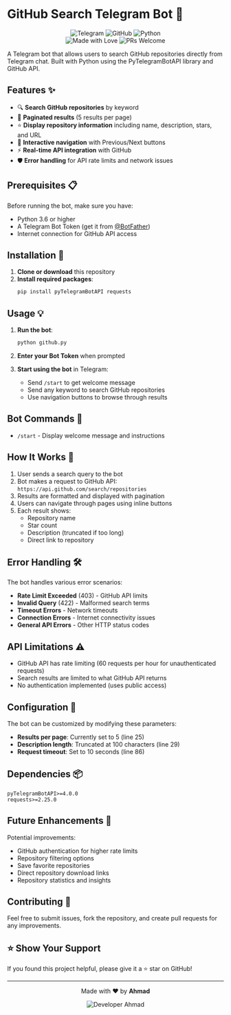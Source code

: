 # GitHub Search Telegram Bot 🤖

<div align="center">
  <img src="https://img.shields.io/badge/Telegram-2CA5E0?style=for-the-badge&logo=telegram&logoColor=white" alt="Telegram">
  <img src="https://img.shields.io/badge/GitHub-100000?style=for-the-badge&logo=github&logoColor=white" alt="GitHub">
  <img src="https://img.shields.io/badge/Python-3776AB?style=for-the-badge&logo=python&logoColor=white" alt="Python">
</div>

<div align="center">
  <img src="https://img.shields.io/badge/Made%20with-❤️-red.svg?style=for-the-badge" alt="Made with Love">
  <img src="https://img.shields.io/badge/PRs-welcome-brightgreen.svg?style=for-the-badge" alt="PRs Welcome">
</div>

A Telegram bot that allows users to search GitHub repositories directly from Telegram chat. Built with Python using the PyTelegramBotAPI library and GitHub API.

## Features ✨

- 🔍 **Search GitHub repositories** by keyword
- 📄 **Paginated results** (5 results per page)
- ⭐ **Display repository information** including name, description, stars, and URL
- 🎯 **Interactive navigation** with Previous/Next buttons
- ⚡ **Real-time API integration** with GitHub
- 🛡️ **Error handling** for API rate limits and network issues

## Prerequisites 📋

Before running the bot, make sure you have:

- Python 3.6 or higher
- A Telegram Bot Token (get it from [@BotFather](https://t.me/BotFather))
- Internet connection for GitHub API access

## Installation 🚀

1. **Clone or download** this repository
2. **Install required packages**:
   ```bash
   pip install pyTelegramBotAPI requests
   ```

## Usage 💡

1. **Run the bot**:
   ```bash
   python github.py
   ```

2. **Enter your Bot Token** when prompted

3. **Start using the bot** in Telegram:
   - Send `/start` to get welcome message
   - Send any keyword to search GitHub repositories
   - Use navigation buttons to browse through results

## Bot Commands 📝

- `/start` - Display welcome message and instructions

## How It Works 🔧

1. User sends a search query to the bot
2. Bot makes a request to GitHub API: `https://api.github.com/search/repositories`
3. Results are formatted and displayed with pagination
4. Users can navigate through pages using inline buttons
5. Each result shows:
   - Repository name
   - Star count
   - Description (truncated if too long)
   - Direct link to repository


## Error Handling 🛠️

The bot handles various error scenarios:

- **Rate Limit Exceeded** (403) - GitHub API limits
- **Invalid Query** (422) - Malformed search terms
- **Timeout Errors** - Network timeouts
- **Connection Errors** - Internet connectivity issues
- **General API Errors** - Other HTTP status codes

## API Limitations ⚠️

- GitHub API has rate limiting (60 requests per hour for unauthenticated requests)
- Search results are limited to what GitHub API returns
- No authentication implemented (uses public access)

## Configuration 🔧

The bot can be customized by modifying these parameters:

- **Results per page**: Currently set to 5 (line 25)
- **Description length**: Truncated at 100 characters (line 29)
- **Request timeout**: Set to 10 seconds (line 86)

## Dependencies 📦

```
pyTelegramBotAPI>=4.0.0
requests>=2.25.0
```

## Future Enhancements 🚀

Potential improvements:
- GitHub authentication for higher rate limits
- Repository filtering options
- Save favorite repositories
- Direct repository download links
- Repository statistics and insights

## Contributing 🤝

Feel free to submit issues, fork the repository, and create pull requests for any improvements.

## ⭐ Show Your Support

If you found this project helpful, please give it a ⭐ star on GitHub!

---

<div align="center">
  <p>Made with ❤️ by <strong>Ahmad</strong></p>
  <img src="https://img.shields.io/badge/Developer-Ahmad-blue.svg?style=for-the-badge" alt="Developer Ahmad">
</div>
